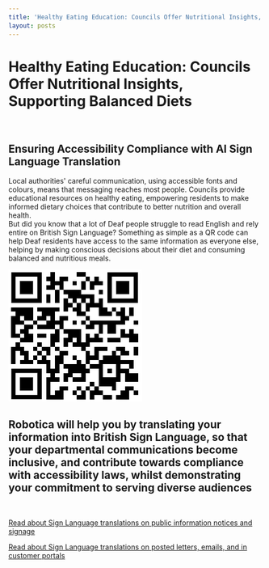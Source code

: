 ```yaml
---
title: 'Healthy Eating Education: Councils Offer Nutritional Insights, Supporting Balanced Diets'
layout: posts
---
```


# Healthy Eating Education: Councils Offer Nutritional Insights, Supporting Balanced Diets

![]()

## Ensuring Accessibility Compliance with AI Sign Language Translation

Local authorities' careful communication, using accessible fonts and colours, means that messaging reaches most people.  Councils provide educational resources on healthy eating, empowering residents to make informed dietary choices that contribute to better nutrition and overall health.  
But did you know that a lot of Deaf people struggle to read English and rely entire on British Sign Language?
Something as simple as a QR code can help Deaf residents have access to the same information as everyone else, helping by making conscious decisions about their diet and consuming balanced and nutritious meals.

![QR Code](/posts/images/qr-contact.png)

## Robotica will help you by translating your information into British Sign Language, so that your departmental communications become inclusive, and contribute towards compliance with accessibility laws, whilst demonstrating your commitment to serving diverse audiences

<br/>

[Read about Sign Language translations on public information notices and signage](/solutions/gazette)

[Read about Sign Language translations on posted letters, emails, and in customer portals](/solutions/correspondent)

